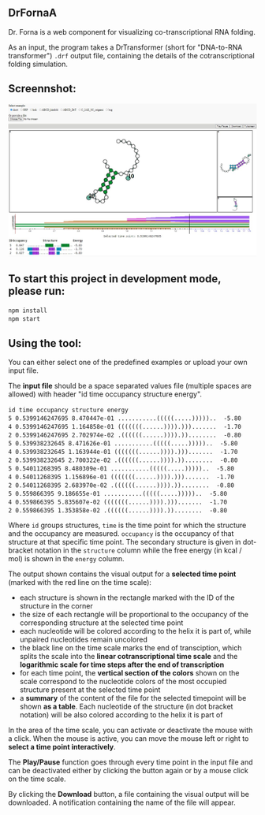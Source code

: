 ## DrFornaA
Dr. Forna is a web component for visualizing co-transcriptional RNA folding.

As an input, the program takes a DrTransformer (short for "DNA-to-RNA transformer") `.drf` output file, containing the details of the cotranscriptional folding simulation.

## Screennshot:
<img src=public/Screenshot.jpg />

## To start this project in development mode, please run:

  `npm install`  
  `npm start`

## Using the tool:
You can either select one of the predefined examples or upload your own input file. 

The **input file** should be a space separated values file (multiple spaces are allowed) with header "id time occupancy structure energy".

`id time occupancy structure energy`\
`5 0.5399146247695 8.470447e-01 ...........(((((.....)))))..  -5.80`\
`4 0.5399146247695 1.164858e-01 (((((((......)))).))).......  -1.70`\
`2 0.5399146247695 2.702974e-02 .((((((......)))).))........  -0.80`\
`5 0.539938232645 8.471626e-01 ...........(((((.....)))))..  -5.80`\
`4 0.539938232645 1.163944e-01 (((((((......)))).))).......  -1.70`\
`2 0.539938232645 2.700322e-02 .((((((......)))).))........  -0.80`\
`5 0.54011268395 8.480309e-01 ...........(((((.....)))))..  -5.80`\
`4 0.54011268395 1.156896e-01 (((((((......)))).))).......  -1.70`\
`2 0.54011268395 2.683970e-02 .((((((......)))).))........  -0.80`\
`5 0.559866395 9.186655e-01 ...........(((((.....)))))..  -5.80`\
`4 0.559866395 5.835607e-02 (((((((......)))).))).......  -1.70`\
`2 0.559866395 1.353858e-02 .((((((......)))).))........  -0.80`

Where `id` groups structures, `time` is the time point for which the structure and the occupancy are measured. `occupancy` is the occupancy of that structure at that specific time point. The secondary structure is given in dot-bracket notation in the `structure` column while the free energy (in kcal / mol) is shown in the `energy` column.

The output shown contains the visual output for a **selected time point** (marked with the red line on the time scale): 
- each structure is shown in the rectangle marked with the ID of the structure in the corner
- the size of each rectangle will be proportional to the occupancy of the corresponding structure at the selected time point
- each nucleotide will be colored according to the helix it is part of, while unpaired nucleotides remain uncolored
- the black line on the time scale marks the end of transciption, which splits the scale into the **linear cotranscriptional time scale** and the **logarithmic scale for time steps after the end of transcription**
- for each time point, the **vertical section of the colors** shown on the scale correspond to the nucleotide colors of the most occupied structure present at the selected time point
- a **summary** of the content of the file for the selected timepoint will be shown **as a table**. Each nucleotide of the structure (in dot bracket notation) will be also colored according to the helix it is part of

In the area of the time scale, you can activate or deactivate the mouse with a click. When the mouse is active, you can move the mouse left or right to **select a time point interactively**.

The **Play/Pause** function goes through every time point in the input file and can be deactivated either by clicking the button again or by a mouse click on the time scale.

By clicking the **Download** button, a file containing the visual output will be downloaded. A notification containing the name of the file will appear.
